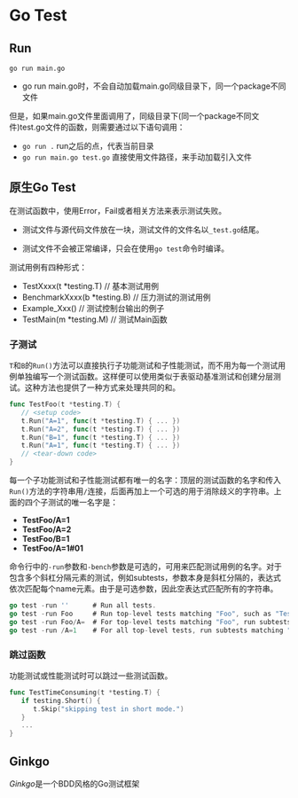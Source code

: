# Go Test

## Run

`go run main.go`

- go run main.go时，不会自动加载main.go同级目录下，同一个package不同文件

但是，如果main.go文件里面调用了，同级目录下(同一个package不同文件)test.go文件的函数，则需要通过以下语句调用：

- `go run .`    run之后的点，代表当前目录
- `go run main.go test.go`   直接使用文件路径，来手动加载引入文件



## 原生Go Test

在测试函数中，使用Error，Fail或者相关方法来表示测试失败。

- 测试文件与源代码文件放在一块，测试文件的文件名以`_test.go`结尾。

- 测试文件不会被正常编译，只会在使用`go test`命令时编译。



测试用例有四种形式：

- TestXxxx(t *testing.T) // 基本测试用例
- BenchmarkXxxx(b *testing.B) // 压力测试的测试用例
- Example_Xxx() // 测试控制台输出的例子
- TestMain(m *testing.M) // 测试Main函数



### 子测试

`T`和`B`的`Run()`方法可以直接执行子功能测试和子性能测试，而不用为每一个测试用例单独编写一个测试函数。这样便可以使用类似于表驱动基准测试和创建分层测试。这种方法也提供了一种方式来处理共同的<setup code>和<tear-down code>。

```go
func TestFoo(t *testing.T) {
   // <setup code>
   t.Run("A=1", func(t *testing.T) { ... })
   t.Run("A=2", func(t *testing.T) { ... })
   t.Run("B=1", func(t *testing.T) { ... })
   t.Run("A=1", func(t *testing.T) { ... })
   // <tear-down code>
}
```

每一个子功能测试和子性能测试都有唯一的名字：顶层的测试函数的名字和传入`Run()`方法的字符串用`/`连接，后面再加上一个可选的用于消除歧义的字符串。上面的四个子测试的唯一名字是：

- **TestFoo/A=1**
- **TestFoo/A=2**
- **TestFoo/B=1**
- **TestFoo/A=1#01**

命令行中的`-run`参数和`-bench`参数是可选的，可用来匹配测试用例的名字。对于包含多个斜杠分隔元素的测试，例如subtests，参数本身是斜杠分隔的，表达式依次匹配每个name元素。由于是可选参数，因此空表达式匹配所有的字符串。

```go
go test -run ''      # Run all tests.
go test -run Foo     # Run top-level tests matching "Foo", such as "TestFooBar".
go test -run Foo/A=  # For top-level tests matching "Foo", run subtests matching "A=".
go test -run /A=1    # For all top-level tests, run subtests matching "A=1".
```



### 跳过函数

功能测试或性能测试时可以跳过一些测试函数。

```go
func TestTimeConsuming(t *testing.T) {
   if testing.Short() {
      t.Skip("skipping test in short mode.")
   }
   ...
}
```



## Ginkgo

*Ginkgo*是一个BDD风格的Go测试框架
